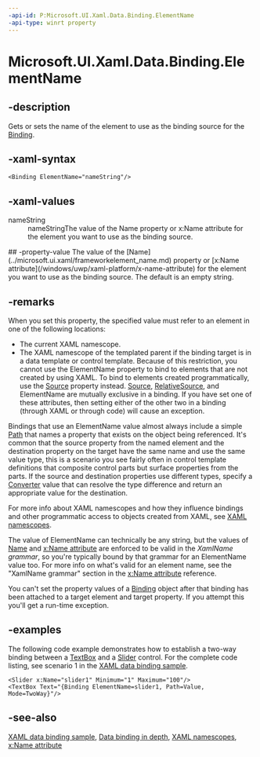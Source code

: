 ```yaml
---
-api-id: P:Microsoft.UI.Xaml.Data.Binding.ElementName
-api-type: winrt property
---
```


<!-- Property syntax
public string ElementName { get;  set; }
-->

# Microsoft.UI.Xaml.Data.Binding.ElementName

## -description
Gets or sets the name of the element to use as the binding source for the [Binding](binding.md).

## -xaml-syntax
```xaml
<Binding ElementName="nameString"/>
```


## -xaml-values
<dl><dt>nameString</dt><dd>nameStringThe value of the Name property or x:Name attribute for the element you want to use as the binding source.</dd>
</dl>
## -property-value
The value of the [Name](../microsoft.ui.xaml/frameworkelement_name.md) property or [x:Name attribute](/windows/uwp/xaml-platform/x-name-attribute) for the element you want to use as the binding source. The default is an empty string.

## -remarks
When you set this property, the specified value must refer to an element in one of the following locations: 
+ The current XAML namescope.
+ The XAML namescope of the templated parent if the binding target is in a data template or control template.
 Because of this restriction, you cannot use the ElementName property to bind to elements that are not created by using XAML. To bind to elements created programmatically, use the [Source](binding_source.md) property instead. [Source](binding_source.md), [RelativeSource](binding_relativesource.md), and ElementName are mutually exclusive in a binding. If you have set one of these attributes, then setting either of the other two in a binding (through XAML or through code) will cause an exception.

Bindings that use an ElementName value almost always include a simple [Path](binding_path.md) that names a property that exists on the object being referenced. It's common that the source property from the named element and the destination property on the target have the same name and use the same value type, this is a scenario you see fairly often in control template definitions that composite control parts but surface properties from the parts. If the source and destination properties use different types, specify a [Converter](binding_converter.md) value that can resolve the type difference and return an appropriate value for the destination.

For more info about XAML namescopes and how they influence bindings and other programmatic access to objects created from XAML, see [XAML namescopes](/windows/uwp/xaml-platform/xaml-namescopes).

The value of ElementName can technically be any string, but the values of [Name](../microsoft.ui.xaml/frameworkelement_name.md) and [x:Name attribute](/windows/uwp/xaml-platform/x-name-attribute) are enforced to be valid in the *XamlName grammar*, so you're typically bound by that grammar for an ElementName value too. For more info on what's valid for an element name, see the "XamlName grammar" section in the [x:Name attribute](/windows/uwp/xaml-platform/x-name-attribute) reference.

You can't set the property values of a [Binding](binding.md) object after that binding has been attached to a target element and target property. If you attempt this you'll get a run-time exception.

## -examples
The following code example demonstrates how to establish a two-way binding between a [TextBox](../microsoft.ui.xaml.controls/textbox.md) and a [Slider](../microsoft.ui.xaml.controls/slider.md) control. For the complete code listing, see scenario 1 in the [XAML data binding sample](https://github.com/Microsoft/Windows-universal-samples/tree/master/Samples/XamlBind).

```xaml
<Slider x:Name="slider1" Minimum="1" Maximum="100"/>
<TextBox Text="{Binding ElementName=slider1, Path=Value, Mode=TwoWay}"/>

```



## -see-also
[XAML data binding sample](https://github.com/Microsoft/Windows-universal-samples/tree/master/Samples/XamlBind), [Data binding in depth](/windows/uwp/data-binding/data-binding-in-depth), [XAML namescopes](/windows/uwp/xaml-platform/xaml-namescopes), [x:Name attribute](/windows/uwp/xaml-platform/x-name-attribute)
